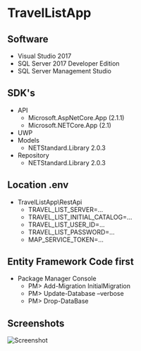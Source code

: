 # TravelListApp

## Software
* Visual Studio 2017
* SQL Server 2017 Developer Edition
* SQL Server Management Studio

## SDK's
* API
    * Microsoft.AspNetCore.App (2.1.1)
    * Microsoft.NETCore.App (2.1)
* UWP
* Models
    * NETStandard.Library 2.0.3
* Repository
    * NETStandard.Library 2.0.3

## Location .env
* TravelListApp\RestApi 
    * TRAVEL_LIST_SERVER=...
    * TRAVEL_LIST_INITIAL_CATALOG=...
    * TRAVEL_LIST_USER_ID=...
    * TRAVEL_LIST_PASSWORD=...
    * MAP_SERVICE_TOKEN=...

## Entity Framework Code first
* Package Manager Console
    * PM> Add-Migration InitialMigration
    * PM> Update-Database –verbose
    * PM> Drop-DataBase

## Screenshots
![Screenshot](https://github.com/JensBock/TravelListApp/blob/main/screenshot.PNG)



